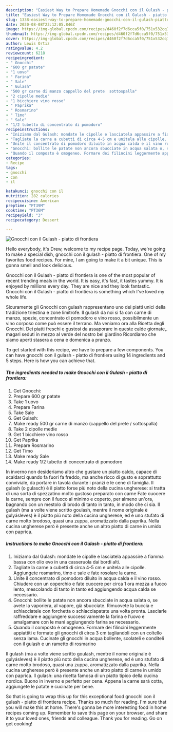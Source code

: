 ```yaml
---
description: "Easiest Way to Prepare Homemade Gnocchi con il Gulash - piatto di frontiera"
title: "Easiest Way to Prepare Homemade Gnocchi con il Gulash - piatto di frontiera"
slug: 1338-easiest-way-to-prepare-homemade-gnocchi-con-il-gulash-piatto-di-frontiera
date: 2020-08-08T23:12:05.846Z
image: https://img-global.cpcdn.com/recipes/d460f2f7d6cca5f0/751x532cq70/gnocchi-con-il-gulash-piatto-di-frontiera-recipe-main-photo.jpg
thumbnail: https://img-global.cpcdn.com/recipes/d460f2f7d6cca5f0/751x532cq70/gnocchi-con-il-gulash-piatto-di-frontiera-recipe-main-photo.jpg
cover: https://img-global.cpcdn.com/recipes/d460f2f7d6cca5f0/751x532cq70/gnocchi-con-il-gulash-piatto-di-frontiera-recipe-main-photo.jpg
author: Lewis Ortiz
ratingvalue: 4.2
reviewcount: 6218
recipeingredient:
- " Gnocchi"
- "600 gr patate"
- "1 uovo"
- " Farina"
- " Sale"
- " Gulash"
- "500 gr carne di manzo cappello del prete  sottospalla"
- "2 cipolle medie"
- "1 bicchiere vino rosso"
- " Paprika"
- " Rosmarino"
- " Timo"
- " Sale"
- "1/2 tubetto di concentrato di pomodoro"
recipeinstructions:
- "Iniziamo dal Gulash: mondate le cipolle e lasciatela appassire a fiamma bassa con olio evo in una casseruola dai bordi alti."
- "Tagliate la carne a cubetti di circa 4-5 cm e unitela alle cipolle. Aggiungete rosmarino, timo e sale e fate rosolare la carne."
- "Unite il concentrato di pomodoro diluito in acqua calda e il vino rosso. Chiudere con un coperchio e fate cuocere per circa 1 ora mezza a fuoco lento, mescolando di tanto in tanto ed aggiungendo acqua calda se necessario."
- "Gnocchi: bollite le patate non ancora sbucciate in acqua salata o, se avete la vaporiera, al vapore, già sbucciate. Rimuovete la buccia e schiacciatele con forchetta o schiacciapatate una volta pronta. Lasciarle raffreddare e aggiungere successivamente la farina e l’uovo e amalgamare con le mani aggiungendo farina se necessario."
- "Quando il composto è omogeneo. Formare dei filincini leggermente appiattiti e formate gli gnocchi di circa 3 cm tagliandoli con un coltello senza lama. Cucinate gli gnocchi in acqua bollente, scolateli e conditeli con il gulash e un rametto di rosmarino"
categories:
- Recipe
tags:
- gnocchi
- con
- il

katakunci: gnocchi con il 
nutrition: 282 calories
recipecuisine: American
preptime: "PT39M"
cooktime: "PT36M"
recipeyield: "3"
recipecategory: Dessert

---
```



![Gnocchi con il Gulash - piatto di frontiera](https://img-global.cpcdn.com/recipes/d460f2f7d6cca5f0/751x532cq70/gnocchi-con-il-gulash-piatto-di-frontiera-recipe-main-photo.jpg)

Hello everybody, it's Drew, welcome to my recipe page. Today, we're going to make a special dish, gnocchi con il gulash - piatto di frontiera. One of my favorites food recipes. For mine, I am going to make it a bit unique. This is gonna smell and look delicious.

Gnocchi con il Gulash - piatto di frontiera is one of the most popular of recent trending meals in the world. It is easy, it's fast, it tastes yummy. It is enjoyed by millions every day. They are nice and they look fantastic. Gnocchi con il Gulash - piatto di frontiera is something which I've loved my whole life.

Sicuramente gli Gnocchi con gulash rappresentano uno dei piatti unici della tradizione triestina e zone limitrofe. Il gulash da noi si fa con carne di manzo, spezie, concentrato di pomodoro e vino rosso, possibilmente un vino corposo come può essere il terrano. Ma veniamo ora alla Ricetta degli Gnocchi. Dei piatti freschi e gustosi da assaporare in queste calde giornate,. magari seduti in mezzo al verde del nostro bel giardino Ricordiamo che siamo aperti stasera a cena e domenica a pranzo.


To get started with this recipe, we have to prepare a few components. You can have gnocchi con il gulash - piatto di frontiera using 14 ingredients and 5 steps. Here is how you can achieve that.

<!--inarticleads1-->

##### The ingredients needed to make Gnocchi con il Gulash - piatto di frontiera:

1. Get  Gnocchi:
1. Prepare 600 gr patate
1. Take 1 uovo
1. Prepare  Farina
1. Take  Sale
1. Get  Gulash:
1. Make ready 500 gr carne di manzo (cappello del prete / sottospalla)
1. Take 2 cipolle medie
1. Get 1 bicchiere vino rosso
1. Get  Paprika
1. Prepare  Rosmarino
1. Get  Timo
1. Make ready  Sale
1. Make ready 1/2 tubetto di concentrato di pomodoro


In inverno non desideriamo altro che gustare un piatto caldo, capace di scaldarci quando fa fuori fa freddo, ma anche ricco di gusto e soprattutto conviviale, da portare in tavola durante i pranzi e le cene di famiglia. Il gulash (o gulasch) è il piatto forse più noto della cucina ungherese: si tratta di una sorta di spezzatino molto gustoso preparato con carne Fate cuocere la carne, sempre con il fuoco al minimo e coperto, per almeno un&#39;ora, bagnando con un mestolo di brodo di tanto in tanto, in modo che ci sia. Il gulash (ma a volte viene scritto goulash, mentre il nome originale è gulyásleves) è il piatto più noto della cucina ungherese, ed è uno stufato di carne molto brodoso, quasi una zuppa, aromatizzato dalla paprika. Nella cucina ungherese però è presente anche un altro piatto di carne in umido con paprica. 

<!--inarticleads2-->

##### Instructions to make Gnocchi con il Gulash - piatto di frontiera:

1. Iniziamo dal Gulash: mondate le cipolle e lasciatela appassire a fiamma bassa con olio evo in una casseruola dai bordi alti.
1. Tagliate la carne a cubetti di circa 4-5 cm e unitela alle cipolle. Aggiungete rosmarino, timo e sale e fate rosolare la carne.
1. Unite il concentrato di pomodoro diluito in acqua calda e il vino rosso. Chiudere con un coperchio e fate cuocere per circa 1 ora mezza a fuoco lento, mescolando di tanto in tanto ed aggiungendo acqua calda se necessario.
1. Gnocchi: bollite le patate non ancora sbucciate in acqua salata o, se avete la vaporiera, al vapore, già sbucciate. Rimuovete la buccia e schiacciatele con forchetta o schiacciapatate una volta pronta. Lasciarle raffreddare e aggiungere successivamente la farina e l’uovo e amalgamare con le mani aggiungendo farina se necessario.
1. Quando il composto è omogeneo. Formare dei filincini leggermente appiattiti e formate gli gnocchi di circa 3 cm tagliandoli con un coltello senza lama. Cucinate gli gnocchi in acqua bollente, scolateli e conditeli con il gulash e un rametto di rosmarino


Il gulash (ma a volte viene scritto goulash, mentre il nome originale è gulyásleves) è il piatto più noto della cucina ungherese, ed è uno stufato di carne molto brodoso, quasi una zuppa, aromatizzato dalla paprika. Nella cucina ungherese però è presente anche un altro piatto di carne in umido con paprica. Il gulash: una ricetta famosa di un piatto tipico della cucina nordica. Buono in inverno e perfetto per cena. Appena la carne sarà cotta, aggiungete le patate e cucinate per bene. 

So that is going to wrap this up for this exceptional food gnocchi con il gulash - piatto di frontiera recipe. Thanks so much for reading. I'm sure that you will make this at home. There's gonna be more interesting food in home recipes coming up. Remember to save this page on your browser, and share it to your loved ones, friends and colleague. Thank you for reading. Go on get cooking!
